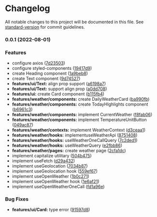 # Changelog

All notable changes to this project will be documented in this file. See [standard-version](https://github.com/conventional-changelog/standard-version) for commit guidelines.

### 0.0.1 (2022-08-01)


### Features

* configure axios ([7d23503](https://github.com/thenriquedb/desafio-front-end-builders/commit/7d23503f26066aa580750689e57e81937f6be705))
* configure styled-components ([19417d9](https://github.com/thenriquedb/desafio-front-end-builders/commit/19417d9f8bcc02aeb756c916f8037b946d75c1f9))
* create Heading component ([1a9beb8](https://github.com/thenriquedb/desafio-front-end-builders/commit/1a9beb87c780615d4104b6230e54c8e413f53a0b))
* create Text component ([9d74527](https://github.com/thenriquedb/desafio-front-end-builders/commit/9d745276371623e8567f4ee6ca7b5e0710d86e22))
* **features/ui/Text:** align prop support ([a6198a7](https://github.com/thenriquedb/desafio-front-end-builders/commit/a6198a7dde789a2f650442f4531f051d634b5196))
* **features/ui/Text:** support align prop ([a0dd708](https://github.com/thenriquedb/desafio-front-end-builders/commit/a0dd708fa89ff366a8db6a04d6d00f68ebdd600b))
* **features/ui:** create Card component ([b115fb4](https://github.com/thenriquedb/desafio-front-end-builders/commit/b115fb49ab5f4f1e223ee652f2b455bdbfa0e053))
* **features/weather/components:** create DailyWeatherCard ([ba990fb](https://github.com/thenriquedb/desafio-front-end-builders/commit/ba990fb0af1d7dd66bb32c53cd652971b93cb258))
* **features/weather/components:** create TodayHIghlights component ([b6961c3](https://github.com/thenriquedb/desafio-front-end-builders/commit/b6961c3da991154869d93328ab60e049e8269889))
* **features/weather/components:** implement CurrentWeather ([f8fab06](https://github.com/thenriquedb/desafio-front-end-builders/commit/f8fab06ef9ee73a3925ea110c0d3293f2f8ba518))
* **features/weather/components:** implement TemperatureUnitButton ([049ac87](https://github.com/thenriquedb/desafio-front-end-builders/commit/049ac8794aec589ebfc12b78c567b5a484d52d19))
* **features/weather/contexts:** implement WeatherContext ([d3ceaa1](https://github.com/thenriquedb/desafio-front-end-builders/commit/d3ceaa1868318d69ec25819348c49a80c6dee9fb))
* **features/weather/hooks:** implementuseWeatherApi ([8751408](https://github.com/thenriquedb/desafio-front-end-builders/commit/8751408c8dd7949e6c8b9548bfec04de07ec6188))
* **features/weather/hooks:** useWeatherOneCallQuery ([7c2ded1](https://github.com/thenriquedb/desafio-front-end-builders/commit/7c2ded1d851528b4a99b0091c21fab2fd65ebdfc))
* **features/weather/hooks:** useWeatherQuery ([e2fbb86](https://github.com/thenriquedb/desafio-front-end-builders/commit/e2fbb865cb684197070967ab34332cdb4e1a0691))
* **features/weather/pages:** create weather page ([2cfa1dc](https://github.com/thenriquedb/desafio-front-end-builders/commit/2cfa1dc9adc045a2de376ae6c83d47c1382659e3))
* implement capitalize utilitary ([504b475](https://github.com/thenriquedb/desafio-front-end-builders/commit/504b475ad89dfe901567bc1a425f7d82e7c2e44a))
* implement useFetch ([d29a432](https://github.com/thenriquedb/desafio-front-end-builders/commit/d29a4324ee524ed3e6e23989984d4fd4b68ab5dd))
* implement useGeolocation ([7034b87](https://github.com/thenriquedb/desafio-front-end-builders/commit/7034b87ebf0f031c2a8e19ca99905d0f0aecae97))
* implement useGeolocation hook ([559ef67](https://github.com/thenriquedb/desafio-front-end-builders/commit/559ef676801ad028306b9cad7813dd005a334f1e))
* implement useOpenWeather ([1b0c271](https://github.com/thenriquedb/desafio-front-end-builders/commit/1b0c271dd4a86721e6c5268e77a648340a17cee5))
* implement useOpenWeather hook ([1e6af21](https://github.com/thenriquedb/desafio-front-end-builders/commit/1e6af2121af85a95ecc96e583c02f3b3cfdeb074))
* implement useOpenWeatherOneCall ([fd1a96e](https://github.com/thenriquedb/desafio-front-end-builders/commit/fd1a96e3e30673ddafb5b337ea7a3821b07497dd))


### Bug Fixes

* **features/ui/Card:** type error ([91597d8](https://github.com/thenriquedb/desafio-front-end-builders/commit/91597d879b2e3d91022e4983113cb9e2984ec917))
